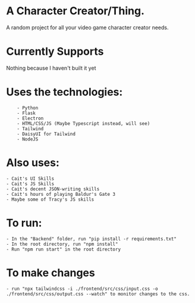 # A Character Creator/Thing.
A random project for all your video game character creator needs.

# Currently Supports
Nothing because I haven't built it yet

# Uses the technologies:
        - Python
        - Flask
        - Electron
        - HTML/CSS/JS (Maybe Typescript instead, will see)
        - Tailwind
        - DaisyUI for Tailwind
        - NodeJS

# Also uses:
    - Cait's UI Skills
    - Cait's JS Skills
    - Cait's decent JSON-writing skills
    - Cait's hours of playing Baldur's Gate 3
    - Maybe some of Tracy's JS skills


# To run:
    - In the "Backend" folder, run "pip install -r requirements.txt"
    - In the root directory, run "npm install"
    - Run "npm run start" in the root directory

# To make changes
    - run "npx tailwindcss -i ./frontend/src/css/input.css -o ./frontend/src/css/output.css --watch" to monitor changes to the css.
    
